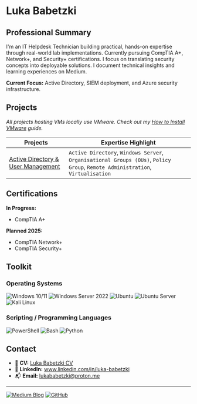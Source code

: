 # Luka Babetzki

## Professional Summary

I'm an IT Helpdesk Technician building practical, hands-on expertise through real-world lab implementations. Currently pursuing CompTIA A+, Network+, and Security+ certifications. I focus on translating security concepts into deployable solutions. I document technical insights and learning experiences on Medium.

**Current Focus:** Active Directory, SIEM deployment, and Azure security infrastructure.


## Projects

*All projects hosting VMs locally use VMware. Check out my <a href="https://github.com/Luka-Babetzki/cybersecurity-portfolio/blob/main/How%20to%20Install%20VMware.md">How to Install VMware</a> guide.*

| <div align="center">Projects</div> | <div align="center">Expertise Highlight</div> |
|------------------------------------|-----------------------------------------------|
| <a href="https://github.com/Luka-Babetzki/cybersecurity-portfolio/tree/722d4d31608420f35525ee2d6c24e4e2ef590d12/Active%20Directory%20%26%20User%20Management">Active Directory & User Management</a> | `Active Directory`, `Windows Server`, `Organisational Groups (OUs)`, `Policy Group`, `Remote Administration`, `Virtualisation`  |


## Certifications

**In Progress:**
- CompTIA A+

**Planned 2025:**
- CompTIA Network+
- CompTIA Security+


## Toolkit

### Operating Systems

![Windows 10/11](https://img.shields.io/badge/Windows_10/11-0078d4?style=for-the-badge&logo=windows-11&logoColor=white)
![Windows Server 2022](https://img.shields.io/badge/Windows_Server_2022-0078d4?style=for-the-badge&logo=windows-11&logoColor=white)
![Ubuntu](https://img.shields.io/badge/Ubuntu-E95420?style=for-the-badge&logo=ubuntu&logoColor=white) 
![Ubuntu Server](https://img.shields.io/badge/Ubuntu_Server-E95420?style=for-the-badge&logo=ubuntu&logoColor=white)
![Kali Linux](https://img.shields.io/badge/Kali_Linux-557C94?style=for-the-badge&logo=kali-linux&logoColor=white)

### Scripting / Programming Languages

![PowerShell](https://img.shields.io/badge/powershell-5391FE?style=for-the-badge&logo=powershell&logoColor=white)
![Bash](https://img.shields.io/badge/Bash-121011?style=for-the-badge&logo=gnu-bash&logoColor=white)
![Python](https://img.shields.io/badge/Python-FFD43B?style=for-the-badge&logo=python&logoColor=blue)


## Contact

- 📄 **CV:** <a href="">Luka Babetzki CV</a>
- 🔗 **LinkedIn:** <a href="www.linkedin.com/in/luka-babetzki">www.linkedin.com/in/luka-babetzki</a>
- 📬 **Email:** <a href="mailto:lukababetzki@proton.me">lukababetzki@proton.me</a>

---

[![Medium Blog](https://img.shields.io/badge/Medium-12100E?style=for-the-badge&logo=medium&logoColor=white)](https://medium.com/@lukababetzki)
[![GitHub](https://img.shields.io/badge/GitHub-181717?style=for-the-badge&logo=github&logoColor=white)](https://github.com/Luka-Babetzki)
